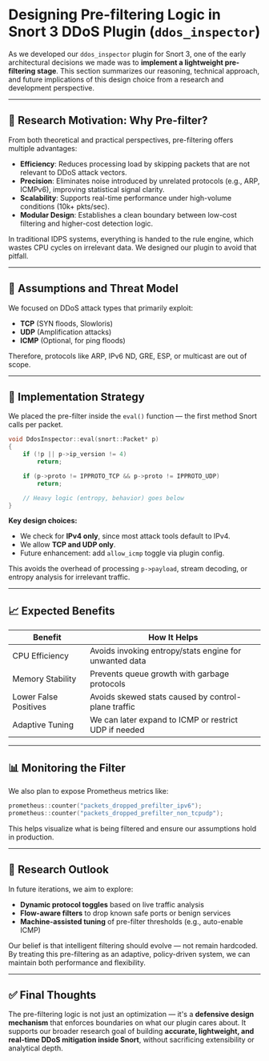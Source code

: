 # Designing Pre-filtering Logic in Snort 3 DDoS Plugin (`ddos_inspector`)

As we developed our `ddos_inspector` plugin for Snort 3, one of the early architectural decisions we made was to **implement a lightweight pre-filtering stage**. This section summarizes our reasoning, technical approach, and future implications of this design choice from a research and development perspective.

---

## 🎯 Research Motivation: Why Pre-filter?

From both theoretical and practical perspectives, pre-filtering offers multiple advantages:

- **Efficiency**: Reduces processing load by skipping packets that are not relevant to DDoS attack vectors.
- **Precision**: Eliminates noise introduced by unrelated protocols (e.g., ARP, ICMPv6), improving statistical signal clarity.
- **Scalability**: Supports real-time performance under high-volume conditions (10k+ pkts/sec).
- **Modular Design**: Establishes a clean boundary between low-cost filtering and higher-cost detection logic.

In traditional IDPS systems, everything is handed to the rule engine, which wastes CPU cycles on irrelevant data. We designed our plugin to avoid that pitfall.

---

## 🧪 Assumptions and Threat Model

We focused on DDoS attack types that primarily exploit:

- **TCP** (SYN floods, Slowloris)
- **UDP** (Amplification attacks)
- **ICMP** (Optional, for ping floods)

Therefore, protocols like ARP, IPv6 ND, GRE, ESP, or multicast are out of scope.

---

## 🔧 Implementation Strategy

We placed the pre-filter inside the `eval()` function — the first method Snort calls per packet.

```cpp
void DdosInspector::eval(snort::Packet* p)
{
    if (!p || p->ip_version != 4)
        return;

    if (p->proto != IPPROTO_TCP && p->proto != IPPROTO_UDP)
        return;

    // Heavy logic (entropy, behavior) goes below
}
```

**Key design choices:**

- We check for **IPv4 only**, since most attack tools default to IPv4.
- We allow **TCP and UDP only**.
- Future enhancement: add `allow_icmp` toggle via plugin config.

This avoids the overhead of processing `p->payload`, stream decoding, or entropy analysis for irrelevant traffic.

---

## 📈 Expected Benefits

| Benefit              | How It Helps                                           |
|----------------------|--------------------------------------------------------|
| CPU Efficiency       | Avoids invoking entropy/stats engine for unwanted data |
| Memory Stability     | Prevents queue growth with garbage protocols           |
| Lower False Positives| Avoids skewed stats caused by control-plane traffic    |
| Adaptive Tuning      | We can later expand to ICMP or restrict UDP if needed  |

---

## 📊 Monitoring the Filter

We also plan to expose Prometheus metrics like:

```cpp
prometheus::counter("packets_dropped_prefilter_ipv6");
prometheus::counter("packets_dropped_prefilter_non_tcpudp");
```

This helps visualize what is being filtered and ensure our assumptions hold in production.

---

## 🔮 Research Outlook

In future iterations, we aim to explore:

- **Dynamic protocol toggles** based on live traffic analysis
- **Flow-aware filters** to drop known safe ports or benign services
- **Machine-assisted tuning** of pre-filter thresholds (e.g., auto-enable ICMP)

Our belief is that intelligent filtering should evolve — not remain hardcoded. By treating this pre-filtering as an adaptive, policy-driven system, we can maintain both performance and flexibility.

---

## ✅ Final Thoughts

The pre-filtering logic is not just an optimization — it's a **defensive design mechanism** that enforces boundaries on what our plugin cares about. It supports our broader research goal of building **accurate, lightweight, and real-time DDoS mitigation inside Snort**, without sacrificing extensibility or analytical depth.